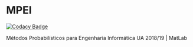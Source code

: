 # MPEI

[![Codacy Badge](https://api.codacy.com/project/badge/Grade/f94d587605e2461abf192cca4c70a084)](https://app.codacy.com/app/tomas99batista/MPEI?utm_source=github.com&utm_medium=referral&utm_content=tomas99batista/MPEI&utm_campaign=Badge_Grade_Settings)

Métodos Probabilísticos para Engenharia Informática UA 2018/19 | MatLab
